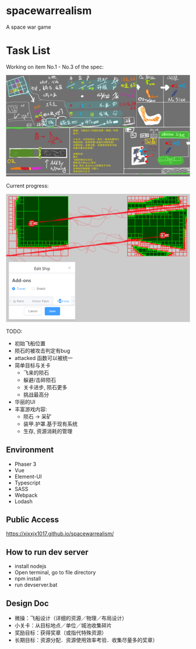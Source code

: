 # spacewarrealism
A space war game

# Task List

Working on item No.1 - No.3 of the spec:

![Specification](/assets/spec/实派宇宙V.png "Specification")

Current progress:

![Progress](/assets/spec/2019-04-13.16-12-52.png "Progress")

TODO:
* 初始飞船位置
* 陨石的被攻击判定有bug
* attacked 函数可以被统一
* 简单目标与关卡
	* 飞来的陨石
	* 躲避/击碎陨石
	* 关卡进步, 陨石更多
	* 挑战最高分
* 华丽的UI
* 丰富游戏内容:
	* 陨石 -> 采矿
	* 装甲.护罩.基于现有系统
	* 生存, 资源消耗的管理

## Environment

* Phaser 3 		
* Vue
* Element-UI
* Typescript 	
* SASS	
* Webpack 			
* Lodash

## Public Access
https://xjxxjx1017.github.io/spacewarrealism/

## How to run dev server

* install nodejs
* Open terminal, go to file directory
* npm install
* run devserver.bat

## Design Doc
* 微操：飞船设计（详细的资源／物理／布局设计）
* 小关卡：从目标地点／单位／城池收集碎片
* 奖励目标：获得奖章（或指代特殊资源）
* 长期目标：资源分配．资源使用效率考验．收集尽量多的奖章）